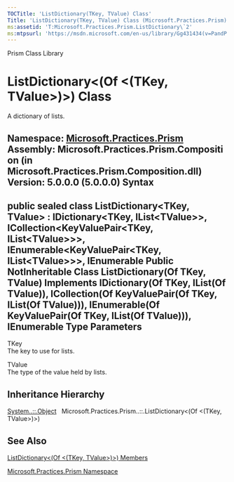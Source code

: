 ```yaml
---
TOCTitle: 'ListDictionary(TKey, TValue) Class'
Title: 'ListDictionary(TKey, TValue) Class (Microsoft.Practices.Prism)'
ms:assetid: 'T:Microsoft.Practices.Prism.ListDictionary\`2'
ms:mtpsurl: 'https://msdn.microsoft.com/en-us/library/Gg431434(v=PandP.50)'
---
```


Prism Class Library

ListDictionary&lt;(Of &lt;(TKey, TValue&gt;)&gt;) Class
=======================================================

A dictionary of lists.

**Namespace:** [Microsoft.Practices.Prism](https://msdn.microsoft.com/n:microsoft.practices.prism)
**Assembly:** Microsoft.Practices.Prism.Composition (in Microsoft.Practices.Prism.Composition.dll) Version: 5.0.0.0 (5.0.0.0)
Syntax
------

<span id="syntaxToggle"></span>public sealed class ListDictionary&lt;TKey, TValue&gt; : IDictionary&lt;TKey, IList&lt;TValue&gt;&gt;, ICollection&lt;KeyValuePair&lt;TKey, IList&lt;TValue&gt;&gt;&gt;, IEnumerable&lt;KeyValuePair&lt;TKey, IList&lt;TValue&gt;&gt;&gt;, IEnumerable Public NotInheritable Class ListDictionary(Of TKey, TValue) Implements IDictionary(Of TKey, IList(Of TValue)), ICollection(Of KeyValuePair(Of TKey, IList(Of TValue))), IEnumerable(Of KeyValuePair(Of TKey, IList(Of TValue))), IEnumerable
Type Parameters
---------------

<span id="templatesToggle"></span>
TKey  
The key to use for lists.

TValue  
The type of the value held by lists.

Inheritance Hierarchy
---------------------

<span id="familyToggle"></span>[System..::.Object](http://msdn2.microsoft.com/en-us/library/e5kfa45b)
  Microsoft.Practices.Prism..::.ListDictionary&lt;(Of &lt;(TKey, TValue&gt;)&gt;)

See Also
--------

<span id="seeAlsoToggle"></span>
[ListDictionary&lt;(Of &lt;(TKey, TValue&gt;)&gt;) Members](https://msdn.microsoft.com/allmembers.t:microsoft.practices.prism.listdictionary%602)

[Microsoft.Practices.Prism Namespace](https://msdn.microsoft.com/n:microsoft.practices.prism)
